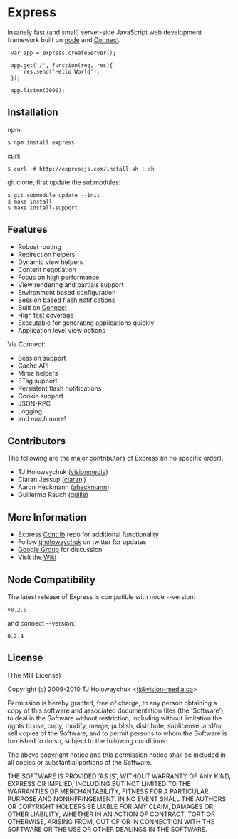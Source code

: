 
# Express
      
  Insanely fast (and small) server-side JavaScript web development framework
  built on [node](http://nodejs.org) and [Connect](http://github.com/senchalabs/connect).
  
     var app = express.createServer();
    
     app.get('/', function(req, res){
         res.send('Hello World');
     });

	 app.listen(3000);

## Installation

npm:

    $ npm install express

curl:

    $ curl -# http://expressjs.com/install.sh | sh

git clone, first update the submodules:

    $ git submodule update --init
    $ make install
    $ make install-support

## Features

  * Robust routing
  * Redirection helpers
  * Dynamic view helpers
  * Content negotiation
  * Focus on high performance
  * View rendering and partials support
  * Environment based configuration
  * Session based flash notifications
  * Built on [Connect](http://github.com/senchalabs/connect)
  * High test coverage
  * Executable for generating applications quickly
  * Application level view options

Via Connect:

  * Session support
  * Cache API
  * Mime helpers
  * ETag support
  * Persistent flash notifications
  * Cookie support
  * JSON-RPC
  * Logging
  * and _much_ more!

## Contributors

The following are the major contributors of Express (in no specific order).

  * TJ Holowaychuk ([visionmedia](http://github.com/visionmedia))
  * Ciaran Jessup ([ciaranj](http://github.com/ciaranj))
  * Aaron Heckmann ([aheckmann](http://github.com/aheckmann))
  * Guillermo Rauch ([guille](http://github.com/guille))

## More Information

  * Express [Contrib](http://github.com/visionmedia/express-contrib) repo for additional functionality
  * Follow [tjholowaychuk](http://twitter.com/tjholowaychuk) on twitter for updates
  * [Google Group](http://groups.google.com/group/express-js) for discussion
  * Visit the [Wiki](http://github.com/visionmedia/express/wiki)

## Node Compatibility
    
The latest release of Express is compatible with node --version:

    v0.2.0

and connect --version:

    0.2.4

## License 

(The MIT License)

Copyright (c) 2009-2010 TJ Holowaychuk &lt;tj@vision-media.ca&gt;

Permission is hereby granted, free of charge, to any person obtaining
a copy of this software and associated documentation files (the
'Software'), to deal in the Software without restriction, including
without limitation the rights to use, copy, modify, merge, publish,
distribute, sublicense, and/or sell copies of the Software, and to
permit persons to whom the Software is furnished to do so, subject to
the following conditions:

The above copyright notice and this permission notice shall be
included in all copies or substantial portions of the Software.

THE SOFTWARE IS PROVIDED 'AS IS', WITHOUT WARRANTY OF ANY KIND,
EXPRESS OR IMPLIED, INCLUDING BUT NOT LIMITED TO THE WARRANTIES OF
MERCHANTABILITY, FITNESS FOR A PARTICULAR PURPOSE AND NONINFRINGEMENT.
IN NO EVENT SHALL THE AUTHORS OR COPYRIGHT HOLDERS BE LIABLE FOR ANY
CLAIM, DAMAGES OR OTHER LIABILITY, WHETHER IN AN ACTION OF CONTRACT,
TORT OR OTHERWISE, ARISING FROM, OUT OF OR IN CONNECTION WITH THE
SOFTWARE OR THE USE OR OTHER DEALINGS IN THE SOFTWARE.
